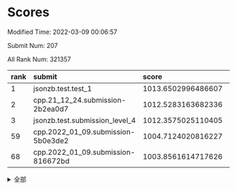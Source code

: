 # Scores

Modified Time: 2022-03-09 00:06:57

Submit Num: 207

All Rank Num: 321357

| rank |               submit               |       score        |       sigma        | pk_num |
| :--- | :--------------------------------- | :----------------- | :----------------- | :----- |
| 1    | jsonzb.test.test_1                 | 1013.6502996486607 | 0.7986798753054243 | 6210   |
| 2    | cpp.21_12_24.submission-2b2ea0d7   | 1012.5283163682336 | 0.7979989153389448 | 6207   |
| 3    | jsonzb.test.submission_level_4     | 1012.3575025110405 | 0.8091751467353984 | 6212   |
| 59   | cpp.2022_01_09.submission-5b0e3de2 | 1004.7124020816227 | 0.7228966162861953 | 6208   |
| 68   | cpp.2022_01_09.submission-816672bd | 1003.8561614717626 | 0.7120384771599545 | 6214   |


<details>
<summary>全部</summary>

| rank |                 submit                 |       score        |       sigma        | pk_num |
| :--- | :------------------------------------- | :----------------- | :----------------- | :----- |
| 1    | jsonzb.test.test_1                     | 1013.6502996486607 | 0.7986798753054243 | 6210   |
| 2    | cpp.21_12_24.submission-2b2ea0d7       | 1012.5283163682336 | 0.7979989153389448 | 6207   |
| 3    | jsonzb.test.submission_level_4         | 1012.3575025110405 | 0.8091751467353984 | 6212   |
| 4    | gobigger.level_3.submission_level_3_45 | 1012.2057254962277 | 0.7779520774488782 | 6205   |
| 5    | gobigger.level_3.submission_level_3_18 | 1011.4978300510528 | 0.7742172513992762 | 6211   |
| 6    | gobigger.level_3.submission_level_3_17 | 1011.0849134856505 | 0.7701952806780299 | 6207   |
| 7    | gobigger.level_3.submission_level_3_1  | 1011.0429839097934 | 0.7753943808685944 | 6209   |
| 8    | gobigger.level_3.submission_level_3_5  | 1010.9816242997944 | 0.761396796179419  | 6212   |
| 9    | gobigger.level_3.submission_level_3_30 | 1010.6539486879475 | 0.7511464695619846 | 6210   |
| 10   | gobigger.level_3.submission_level_3_10 | 1010.6382564641563 | 0.7541236543462194 | 6211   |
| 11   | gobigger.level_3.submission_level_3_8  | 1010.4469972268507 | 0.755053943743239  | 6210   |
| 12   | gobigger.level_3.submission_level_3_19 | 1010.4117628787832 | 0.7686439963579161 | 6210   |
| 13   | gobigger.level_3.submission_level_3_33 | 1010.3598179455399 | 0.7542507869337794 | 6206   |
| 14   | gobigger.level_3.submission_level_3_46 | 1010.3402146432409 | 0.7557557707151885 | 6210   |
| 15   | gobigger.level_3.submission_level_3_6  | 1010.2831347054957 | 0.7772165132159953 | 6211   |
| 16   | gobigger.level_3.submission_level_3_39 | 1010.2538768649782 | 0.7686232532622322 | 6205   |
| 17   | gobigger.level_3.submission_level_3_38 | 1010.2515740894678 | 0.7730935758379548 | 6208   |
| 18   | gobigger.level_3.submission_level_3_41 | 1010.2510504140813 | 0.7607844358137426 | 6208   |
| 19   | gobigger.level_3.submission_level_3_37 | 1010.233947202107  | 0.745759663548547  | 6208   |
| 20   | gobigger.level_3.submission_level_3_13 | 1010.1752070211213 | 0.7639927434127994 | 6211   |
| 21   | gobigger.level_3.submission_level_3_4  | 1010.1625753840157 | 0.7481721774167669 | 6212   |
| 22   | gobigger.level_3.submission_level_3_43 | 1010.0713669586361 | 0.7587963231395181 | 6212   |
| 23   | gobigger.level_3.submission_level_3_11 | 1010.0506527015372 | 0.746410999613019  | 6210   |
| 24   | gobigger.level_3.submission_level_3_26 | 1010.0464781220342 | 0.7801150199745969 | 6211   |
| 25   | gobigger.level_3.submission_level_3_31 | 1010.0254631994173 | 0.7592851672126661 | 6212   |
| 26   | gobigger.level_3.submission_level_3_48 | 1010.0167302562056 | 0.7625072228018157 | 6213   |
| 27   | gobigger.level_3.submission_level_3_2  | 1009.9296283934328 | 0.7582332372884008 | 6209   |
| 28   | gobigger.level_3.submission_level_3_20 | 1009.820644875904  | 0.773155516128008  | 6206   |
| 29   | gobigger.level_3.submission_level_3_15 | 1009.8104995825888 | 0.7718953887404001 | 6212   |
| 30   | gobigger.level_3.submission_level_3_21 | 1009.7091990233513 | 0.7590878846636528 | 6211   |
| 31   | gobigger.level_3.submission_level_3_44 | 1009.6506165918579 | 0.7512322876210763 | 6207   |
| 32   | gobigger.level_3.submission_level_3_34 | 1009.6415407794034 | 0.7564796788667256 | 6203   |
| 33   | gobigger.level_3.submission_level_3_23 | 1009.6022942691731 | 0.7574511141682432 | 6204   |
| 34   | gobigger.level_3.submission_level_3_22 | 1009.507518653532  | 0.7528617626537091 | 6201   |
| 35   | gobigger.level_3.submission_level_3_0  | 1009.4916872164865 | 0.7496574401071392 | 6212   |
| 36   | gobigger.level_3.submission_level_3_47 | 1009.4816901038936 | 0.7508058043558135 | 6207   |
| 37   | gobigger.level_3.submission_level_3_14 | 1009.4419084497002 | 0.7636241086224288 | 6209   |
| 38   | gobigger.level_3.submission_level_3_9  | 1009.4399249858668 | 0.7503344421897495 | 6211   |
| 39   | gobigger.level_3.submission_level_3_49 | 1009.4055353918881 | 0.7462167185119765 | 6211   |
| 40   | gobigger.level_3.submission_level_3_40 | 1009.346132895538  | 0.771459408533327  | 6204   |
| 41   | gobigger.level_3.submission_level_3_25 | 1009.299997446865  | 0.7293075353577987 | 6213   |
| 42   | gobigger.level_3.submission_level_3_7  | 1009.2417128004887 | 0.7394364007568247 | 6210   |
| 43   | gobigger.level_3.submission_level_3_3  | 1009.1867705072184 | 0.7554968404728879 | 6213   |
| 44   | gobigger.level_3.submission_level_3_24 | 1009.1463019213045 | 0.7642181528512791 | 6206   |
| 45   | gobigger.level_3.submission_level_3_28 | 1009.1143127740227 | 0.7715492543160191 | 6216   |
| 46   | gobigger.level_3.submission_level_3_36 | 1008.9941407359527 | 0.7641428004102212 | 6205   |
| 47   | gobigger.level_3.submission_level_3_35 | 1008.9543266986794 | 0.751331591616358  | 6211   |
| 48   | gobigger.level_3.submission_level_3_27 | 1008.9203870863987 | 0.7431121660375807 | 6207   |
| 49   | gobigger.level_3.submission_level_3_12 | 1008.845356533813  | 0.7405437427491114 | 6208   |
| 50   | gobigger.level_3.submission_level_3_29 | 1008.6950448430201 | 0.7587192086108667 | 6213   |
| 51   | gobigger.level_3.submission_level_3_32 | 1008.4985510325527 | 0.7431067511299494 | 6208   |
| 52   | gobigger.level_3.submission_level_3_16 | 1008.4791094325973 | 0.7417987241710591 | 6209   |
| 53   | gobigger.level_3.submission_level_3_42 | 1008.4363228182066 | 0.7664238594338666 | 6210   |
| 54   | gobigger.level_1.submission_level_1_33 | 1004.8703049880894 | 0.7133304045367591 | 6211   |
| 55   | gobigger.level_1.submission_level_1_46 | 1004.8021912088846 | 0.7235948900792482 | 6208   |
| 56   | gobigger.level_1.submission_level_1_17 | 1004.7684327785693 | 0.717132338859597  | 6208   |
| 57   | gobigger.level_1.submission_level_1_38 | 1004.7532939205765 | 0.7084588803782387 | 6210   |
| 58   | gobigger.level_1.submission_level_1_3  | 1004.7461468101604 | 0.7154593491024955 | 6210   |
| 59   | cpp.2022_01_09.submission-5b0e3de2     | 1004.7124020816227 | 0.7228966162861953 | 6208   |
| 60   | gobigger.level_1.submission_level_1_29 | 1004.5565414480757 | 0.7207799484148498 | 6211   |
| 61   | gobigger.level_1.submission_level_1_31 | 1004.5189498312882 | 0.7191019871721076 | 6215   |
| 62   | gobigger.level_1.submission_level_1_18 | 1004.459759771541  | 0.709464507004977  | 6214   |
| 63   | gobigger.level_1.submission_level_1_5  | 1004.3628262720346 | 0.7181631694196627 | 6211   |
| 64   | gobigger.level_1.submission_level_1_24 | 1004.1846617627295 | 0.7275633440058978 | 6202   |
| 65   | gobigger.level_1.submission_level_1_4  | 1004.0218244174696 | 0.7069466776240669 | 6205   |
| 66   | gobigger.level_1.submission_level_1_36 | 1003.9283933452115 | 0.7234616133760695 | 6206   |
| 67   | gobigger.level_1.submission_level_1_14 | 1003.8948007862805 | 0.725759590035301  | 6212   |
| 68   | cpp.2022_01_09.submission-816672bd     | 1003.8561614717626 | 0.7120384771599545 | 6214   |
| 69   | gobigger.level_1.submission_level_1_22 | 1003.7485336741526 | 0.7195386073876732 | 6211   |
| 70   | gobigger.level_1.submission_level_1_32 | 1003.7444402623709 | 0.7159383080702217 | 6209   |
| 71   | gobigger.level_1.submission_level_1_37 | 1003.6573084091887 | 0.7265791313292053 | 6206   |
| 72   | gobigger.level_1.submission_level_1_21 | 1003.6479290737553 | 0.7069824168901179 | 6207   |
| 73   | gobigger.level_1.submission_level_1_42 | 1003.5819356087758 | 0.7074948042424737 | 6210   |
| 74   | gobigger.level_1.submission_level_1_1  | 1003.5312483712488 | 0.7273855669025975 | 6209   |
| 75   | gobigger.level_1.submission_level_1_47 | 1003.5195176833986 | 0.7192638025483106 | 6212   |
| 76   | gobigger.level_1.submission_level_1_11 | 1003.5016730194507 | 0.7155168981155248 | 6210   |
| 77   | gobigger.level_1.submission_level_1_34 | 1003.3837694349718 | 0.7181753192273561 | 6203   |
| 78   | gobigger.level_1.submission_level_1_49 | 1003.3671020160455 | 0.7128868337893826 | 6209   |
| 79   | gobigger.level_1.submission_level_1_7  | 1003.3084971744221 | 0.723625646146907  | 6214   |
| 80   | gobigger.level_1.submission_level_1_9  | 1003.2886956272769 | 0.7076551815797557 | 6210   |
| 81   | gobigger.level_1.submission_level_1_19 | 1003.2405425000787 | 0.7092955602778064 | 6210   |
| 82   | gobigger.level_1.submission_level_1_13 | 1003.2103051269893 | 0.7228750356150536 | 6205   |
| 83   | gobigger.level_1.submission_level_1_8  | 1003.1972508245645 | 0.7077265510200385 | 6204   |
| 84   | gobigger.level_1.submission_level_1_43 | 1003.1933295904041 | 0.7130318084842955 | 6210   |
| 85   | gobigger.level_1.submission_level_1_30 | 1003.1200547258261 | 0.7095474525495851 | 6217   |
| 86   | gobigger.level_1.submission_level_1_35 | 1003.1058663667483 | 0.702195661577434  | 6212   |
| 87   | gobigger.level_1.submission_level_1_40 | 1003.0821742802092 | 0.7176463974026265 | 6209   |
| 88   | gobigger.level_1.submission_level_1_39 | 1003.065699481599  | 0.7128919898874254 | 6218   |
| 89   | gobigger.level_1.submission_level_1_28 | 1003.011320881911  | 0.7177055730910553 | 6211   |
| 90   | gobigger.level_1.submission_level_1_23 | 1002.980334472466  | 0.7263739386892362 | 6207   |
| 91   | gobigger.level_1.submission_level_1_27 | 1002.9488364959349 | 0.708247935663517  | 6211   |
| 92   | gobigger.level_1.submission_level_1_20 | 1002.9434349311871 | 0.7159906459172773 | 6211   |
| 93   | gobigger.level_1.submission_level_1_6  | 1002.8744202946731 | 0.7140065768457454 | 6206   |
| 94   | gobigger.level_1.submission_level_1_12 | 1002.7254468672489 | 0.7065087871304234 | 6212   |
| 95   | gobigger.level_1.submission_level_1_16 | 1002.6779515882488 | 0.7109335584575962 | 6206   |
| 96   | gobigger.level_1.submission_level_1_25 | 1002.6701474749908 | 0.7080053366533173 | 6212   |
| 97   | gobigger.level_1.submission_level_1_2  | 1002.6608069965728 | 0.7094611037491338 | 6203   |
| 98   | gobigger.level_1.submission_level_1_15 | 1002.6033057836164 | 0.7102806790046587 | 6213   |
| 99   | gobigger.level_1.submission_level_1_0  | 1002.4104923978663 | 0.7069567659089082 | 6211   |
| 100  | gobigger.level_1.submission_level_1_10 | 1002.4005757123517 | 0.7260962047909129 | 6208   |
| 101  | gobigger.level_1.submission_level_1_26 | 1002.3505845458831 | 0.7067473205076922 | 6206   |
| 102  | gobigger.level_1.submission_level_1_44 | 1002.0857744954723 | 0.7096017717647963 | 6212   |
| 103  | gobigger.level_1.submission_level_1_45 | 1001.9275555261564 | 0.712296414647802  | 6213   |
| 104  | gobigger.level_1.submission_level_1_41 | 1001.7008179478462 | 0.7147400198426027 | 6215   |
| 105  | gobigger.level_1.submission_level_1_48 | 1000.665341072005  | 0.703567981241474  | 6211   |
| 106  | gobigger.random.submission_random_25   | 997.3187742454546  | 0.7218540120583765 | 6212   |
| 107  | gobigger.random.submission_random_31   | 997.1653483347985  | 0.706192151214676  | 6206   |
| 108  | gobigger.random.submission_random_39   | 997.1239364436425  | 0.7009553745658492 | 6208   |
| 109  | gobigger.random.submission_random_46   | 997.0906950458736  | 0.6995420955019234 | 6213   |
| 110  | gobigger.random.submission_random_21   | 996.8939355858334  | 0.7215667489425599 | 6210   |
| 111  | gobigger.random.submission_random_6    | 996.8701979659946  | 0.713420641388267  | 6209   |
| 112  | gobigger.random.submission_random_29   | 996.8675339830829  | 0.7172146718088857 | 6208   |
| 113  | gobigger.random.submission_random_20   | 996.7794169898909  | 0.7034995841141592 | 6210   |
| 114  | gobigger.random.submission_random_0    | 996.7464072461643  | 0.7017186581973247 | 6212   |
| 115  | gobigger.random.submission_random_5    | 996.7460073939734  | 0.703900657687089  | 6208   |
| 116  | gobigger.random.submission_random_36   | 996.5924362987028  | 0.7076813419215027 | 6211   |
| 117  | gobigger.random.submission_random_15   | 996.5462562279617  | 0.7026233407847371 | 6211   |
| 118  | gobigger.random.submission_random_1    | 996.4173940702531  | 0.7022770804804147 | 6205   |
| 119  | gobigger.random.submission_random_26   | 996.4049737522929  | 0.7018905532450893 | 6208   |
| 120  | gobigger.random.submission_random_37   | 996.3908901951978  | 0.7093025186739936 | 6211   |
| 121  | gobigger.random.submission_random_49   | 996.375566047354   | 0.7200098102583067 | 6209   |
| 122  | gobigger.random.submission_random_28   | 996.3238199750672  | 0.7056453905766603 | 6212   |
| 123  | gobigger.random.submission_random_10   | 996.2858931760007  | 0.7019662259810134 | 6215   |
| 124  | gobigger.random.submission_random_17   | 996.2540647939244  | 0.7155460153552886 | 6214   |
| 125  | gobigger.random.submission_random_35   | 996.2150784202114  | 0.7226387332585666 | 6213   |
| 126  | gobigger.random.submission_random_27   | 996.1812720877351  | 0.7073154656541195 | 6213   |
| 127  | gobigger.random.submission_random_12   | 996.1352696493774  | 0.7109944233810829 | 6211   |
| 128  | gobigger.random.submission_random_7    | 996.0988190855848  | 0.7134443600338719 | 6212   |
| 129  | gobigger.random.submission_random_48   | 996.0893913755039  | 0.7050955536438855 | 6207   |
| 130  | gobigger.random.submission_random_3    | 996.0845143333706  | 0.704986041970011  | 6211   |
| 131  | gobigger.random.submission_random_43   | 995.9991581889019  | 0.7147693328151042 | 6205   |
| 132  | gobigger.random.submission_random_32   | 995.979706503796   | 0.6977518119745357 | 6205   |
| 133  | gobigger.random.submission_random_23   | 995.9503759353772  | 0.7000122289722086 | 6212   |
| 134  | gobigger.random.submission_random_16   | 995.8825387412678  | 0.7013313730062923 | 6210   |
| 135  | gobigger.random.submission_random_4    | 995.8728183458388  | 0.725316818759022  | 6212   |
| 136  | gobigger.random.submission_random_14   | 995.8456509061496  | 0.7156955614022672 | 6206   |
| 137  | gobigger.random.submission_random_8    | 995.7417405615387  | 0.7075487220463256 | 6207   |
| 138  | gobigger.random.submission_random_11   | 995.7231378232616  | 0.7091136430290323 | 6212   |
| 139  | gobigger.random.submission_random_45   | 995.6417753353088  | 0.7259208966344142 | 6212   |
| 140  | gobigger.random.submission_random_30   | 995.605629571608   | 0.7225953295695897 | 6212   |
| 141  | gobigger.random.submission_random_34   | 995.5691485484854  | 0.716065654395833  | 6214   |
| 142  | gobigger.random.submission_random_24   | 995.5437705072594  | 0.7003726195288763 | 6211   |
| 143  | gobigger.random.submission_random_22   | 995.4977456655392  | 0.7123921061072308 | 6212   |
| 144  | gobigger.random.submission_random_13   | 995.4488927648059  | 0.718333269902094  | 6205   |
| 145  | gobigger.random.submission_random_40   | 995.3934126112365  | 0.6989886207015116 | 6208   |
| 146  | gobigger.random.submission_random_33   | 995.3372900750628  | 0.7191038470296414 | 6210   |
| 147  | gobigger.random.submission_random_47   | 995.2481866498525  | 0.7086932717818746 | 6211   |
| 148  | gobigger.random.submission_random_42   | 995.1895866216076  | 0.7267481438899577 | 6208   |
| 149  | gobigger.random.submission_random_41   | 995.0995954414867  | 0.7220019199754242 | 6209   |
| 150  | gobigger.random.submission_random_19   | 994.9771614079928  | 0.7122616211936964 | 6216   |
| 151  | gobigger.random.submission_random_44   | 994.9156722673972  | 0.7180291477026267 | 6210   |
| 152  | gobigger.random.submission_random_2    | 994.8447918779946  | 0.7265915016653365 | 6214   |
| 153  | gobigger.random.submission_random_9    | 994.7901395775845  | 0.7189353901240154 | 6210   |
| 154  | gobigger.random.submission_random_18   | 994.7319396203441  | 0.7127354174269064 | 6212   |
| 155  | gobigger.random.submission_random_38   | 994.5310936006982  | 0.7118104840791829 | 6207   |
| 156  | gobigger.level_2.submission_level_2_15 | 994.134858245553   | 0.7340744241322946 | 6208   |
| 157  | gobigger.level_2.submission_level_2_25 | 994.0925243627875  | 0.7473335810691342 | 6205   |
| 158  | gobigger.level_2.submission_level_2_2  | 993.8875204536114  | 0.7220630382832134 | 6208   |
| 159  | gobigger.level_2.submission_level_2_22 | 993.7637262839467  | 0.7379404395112514 | 6212   |
| 160  | gobigger.level_2.submission_level_2_26 | 993.6156529789374  | 0.7480742208223687 | 6208   |
| 161  | gobigger.level_2.submission_level_2_14 | 993.5110747808154  | 0.7278717982211571 | 6212   |
| 162  | gobigger.level_2.submission_level_2_36 | 993.4633316683863  | 0.7237520830083561 | 6208   |
| 163  | gobigger.level_2.submission_level_2_20 | 993.2795555271825  | 0.727119706332352  | 6210   |
| 164  | gobigger.level_2.submission_level_2_31 | 993.153381898501   | 0.7461279266101555 | 6210   |
| 165  | gobigger.level_2.submission_level_2_21 | 993.083057217393   | 0.7276490426237481 | 6213   |
| 166  | gobigger.level_2.submission_level_2_30 | 992.9943026316762  | 0.7219937193709489 | 6207   |
| 167  | gobigger.level_2.submission_level_2_4  | 992.9028488724706  | 0.723887046990059  | 6207   |
| 168  | gobigger.level_2.submission_level_2_38 | 992.8745610364035  | 0.7203239322510167 | 6212   |
| 169  | gobigger.level_2.submission_level_2_43 | 992.7857144384229  | 0.7419152918476187 | 6211   |
| 170  | gobigger.level_2.submission_level_2_40 | 992.7702477698781  | 0.739348057181716  | 6213   |
| 171  | gobigger.level_2.submission_level_2_18 | 992.4832931010419  | 0.7446721565068748 | 6208   |
| 172  | gobigger.level_2.submission_level_2_32 | 992.478229588121   | 0.7473533231651607 | 6203   |
| 173  | gobigger.level_2.submission_level_2_8  | 992.4724297148342  | 0.7298618365938957 | 6213   |
| 174  | gobigger.level_2.submission_level_2_13 | 992.3780274323766  | 0.7478586371986246 | 6210   |
| 175  | gobigger.level_2.submission_level_2_16 | 992.3137470001574  | 0.7451666003202926 | 6209   |
| 176  | gobigger.level_2.submission_level_2_9  | 992.2438021240453  | 0.7435401923198615 | 6213   |
| 177  | gobigger.level_2.submission_level_2_42 | 992.2426520846408  | 0.7379514378479999 | 6211   |
| 178  | gobigger.level_2.submission_level_2_46 | 992.2277411152071  | 0.7477985314605295 | 6214   |
| 179  | gobigger.level_2.submission_level_2_19 | 992.2112418576374  | 0.7542704010419636 | 6209   |
| 180  | gobigger.level_2.submission_level_2_49 | 992.1904016269895  | 0.748796239376022  | 6215   |
| 181  | gobigger.level_2.submission_level_2_28 | 992.1116427168434  | 0.7453116765601147 | 6214   |
| 182  | gobigger.level_2.submission_level_2_5  | 992.0922288527343  | 0.7441897180271038 | 6214   |
| 183  | gobigger.level_2.submission_level_2_10 | 992.0909216286881  | 0.7415843571215757 | 6212   |
| 184  | gobigger.level_2.submission_level_2_3  | 992.0771165102017  | 0.7521302314934366 | 6209   |
| 185  | gobigger.level_2.submission_level_2_44 | 992.0757367473076  | 0.7427431259977021 | 6211   |
| 186  | gobigger.level_2.submission_level_2_34 | 992.0454301962612  | 0.7356441896734585 | 6211   |
| 187  | gobigger.level_2.submission_level_2_7  | 992.0069186811049  | 0.7306807512991653 | 6204   |
| 188  | gobigger.level_2.submission_level_2_48 | 991.8595051660585  | 0.7490145569165974 | 6215   |
| 189  | gobigger.level_2.submission_level_2_12 | 991.8292606576235  | 0.7519106033168459 | 6212   |
| 190  | gobigger.level_2.submission_level_2_11 | 991.8153054679782  | 0.7564760515173776 | 6214   |
| 191  | gobigger.level_2.submission_level_2_29 | 991.795780477013   | 0.741946118570581  | 6212   |
| 192  | gobigger.level_2.submission_level_2_35 | 991.7486210610199  | 0.7473568545035926 | 6214   |
| 193  | gobigger.level_2.submission_level_2_23 | 991.6271919635226  | 0.7564866768408612 | 6208   |
| 194  | gobigger.level_2.submission_level_2_33 | 991.5487058702411  | 0.7571366695000293 | 6208   |
| 195  | gobigger.level_2.submission_level_2_39 | 991.3556082377178  | 0.7462676000405316 | 6213   |
| 196  | gobigger.level_2.submission_level_2_17 | 991.3186404807111  | 0.7570540532582709 | 6207   |
| 197  | gobigger.level_2.submission_level_2_37 | 991.1922624760858  | 0.7497150543557723 | 6210   |
| 198  | gobigger.level_2.submission_level_2_1  | 991.0810405510617  | 0.7443084185580998 | 6208   |
| 199  | gobigger.level_2.submission_level_2_24 | 991.0625908103966  | 0.7483329612187168 | 6204   |
| 200  | gobigger.level_2.submission_level_2_0  | 990.9184795115755  | 0.7808704556217018 | 6210   |
| 201  | gobigger.level_2.submission_level_2_27 | 990.8945368985744  | 0.7509217998159371 | 6207   |
| 202  | gobigger.level_2.submission_level_2_47 | 990.8250359806091  | 0.7746097466000474 | 6205   |
| 203  | gobigger.level_2.submission_level_2_41 | 990.3169572469045  | 0.7807037695449449 | 6211   |
| 204  | gobigger.level_2.submission_level_2_6  | 990.2830019806019  | 0.7638417432189663 | 6212   |
| 205  | gobigger.level_2.submission_level_2_45 | 990.1604148934024  | 0.7830223835534821 | 6210   |
| 206  | gobigger.none.submission_none_0        | 978.9580833520807  | 1.2700988777709268 | 6209   |
| 207  | gobigger.none.submission_none_1        | 976.1414126805539  | 1.4062300955485048 | 6214   |

</details>